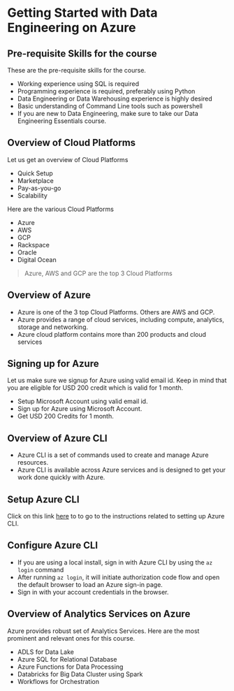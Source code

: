 # Getting Started with Data Engineering on Azure

## Pre-requisite Skills for the course

 These are the pre-requisite skills for the course.

* Working experience using SQL is required
* Programming experience is required, preferably using Python
* Data Engineering or Data Warehousing experience is highly desired
* Basic understanding of Command Line tools such as powershell
* If you are new to Data Engineering, make sure to take our Data Engineering Essentials course.

## Overview of Cloud Platforms

 Let us get an overview of Cloud Platforms

* Quick Setup
* Marketplace
* Pay-as-you-go
* Scalability

Here are the various Cloud Platforms

* Azure
* AWS
* GCP
* Rackspace
* Oracle
* Digital Ocean

>Azure, AWS and GCP are the top 3 Cloud Platforms

## Overview of Azure

* Azure is one of the 3 top Cloud Platforms. Others are AWS and GCP.
* Azure provides a range of cloud services, including compute, analytics, storage and networking.
* Azure cloud platform contains more than 200 products and cloud services

## Signing up for Azure

 Let us make sure we signup for Azure using valid email id. Keep in mind that you are eligible for USD 200 credit which is valid for 1 month.

* Setup Microsoft Account using valid email id.
* Sign up for Azure using Microsoft Account.
* Get USD 200 Credits for 1 month.

## Overview of Azure CLI
 
 * Azure CLI is a set of commands used to create and manage Azure resources.
 * Azure CLI is available across Azure services and is designed to get your work done quickly with Azure.

## Setup Azure CLI

 Click on this link [here](https://learn.microsoft.com/en-us/cli/azure/install-azure-cli) to to go to the instructions related to setting up Azure CLI.

## Configure Azure CLI

* If you are using a local install, sign in with Azure CLI by using the `az login` command
* After running `az login`, it will initiate authorization code flow and open the default browser to load an Azure sign-in page.
* Sign in with your account credentials in the browser.

## Overview of Analytics Services on Azure

Azure provides robust set of Analytics Services. Here are the most prominent and relevant ones for this course.

* ADLS for Data Lake
* Azure SQL for Relational Database
* Azure Functions for Data Processing
* Databricks for Big Data Cluster using Spark
* Workflows for Orchestration